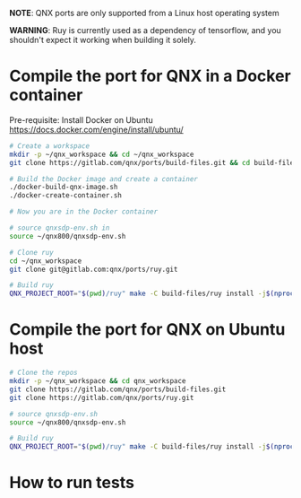 **NOTE**: QNX ports are only supported from a Linux host operating system

**WARNING**: Ruy is currently used as a dependency of tensorflow, and you shouldn't expect it working when building it solely.

# Compile the port for QNX in a Docker container

Pre-requisite: Install Docker on Ubuntu https://docs.docker.com/engine/install/ubuntu/
```bash
# Create a workspace
mkdir -p ~/qnx_workspace && cd ~/qnx_workspace
git clone https://gitlab.com/qnx/ports/build-files.git && cd build-files

# Build the Docker image and create a container
./docker-build-qnx-image.sh
./docker-create-container.sh

# Now you are in the Docker container

# source qnxsdp-env.sh in
source ~/qnx800/qnxsdp-env.sh

# Clone ruy
cd ~/qnx_workspace
git clone git@gitlab.com:qnx/ports/ruy.git

# Build ruy
QNX_PROJECT_ROOT="$(pwd)/ruy" make -C build-files/ruy install -j$(nproc)
```

# Compile the port for QNX on Ubuntu host
```bash
# Clone the repos
mkdir -p ~/qnx_workspace && cd qnx_workspace
git clone https://gitlab.com/qnx/ports/build-files.git
git clone https://gitlab.com/qnx/ports/ruy.git

# source qnxsdp-env.sh
source ~/qnx800/qnxsdp-env.sh

# Build ruy
QNX_PROJECT_ROOT="$(pwd)/ruy" make -C build-files/ruy install -j$(nproc)
```

# How to run tests

